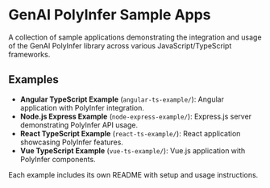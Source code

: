 # GenAI PolyInfer Sample Apps

A collection of sample applications demonstrating the integration and usage of the GenAI PolyInfer library across various JavaScript/TypeScript frameworks.

## Examples

- **Angular TypeScript Example** (`angular-ts-example/`): Angular application with PolyInfer integration.
- **Node.js Express Example** (`node-express-example/`): Express.js server demonstrating PolyInfer API usage.
- **React TypeScript Example** (`react-ts-example/`): React application showcasing PolyInfer features.
- **Vue TypeScript Example** (`vue-ts-example/`): Vue.js application with PolyInfer components.

Each example includes its own README with setup and usage instructions.